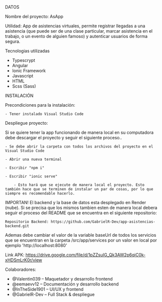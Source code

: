 ﻿DATOS

Nombre del proyecto: AsApp

Utilidad: App de asistencias virtuales, permite registrar llegadas a una asistencia (que puede ser de una clase particular, marcar asistencia en el trabajo, o un evento de alguien famoso) y autenticar usuarios de forma segura.


Tecnologias utilizadas

  - Typescrypt
  - Angular
  - Ionic Framework
  - Javascript
  - HTML
  - Scss (Sass)


INSTALACIÓN

Precondiciones para la instalación:

    - Tener instalado Visual Studio Code

Despliegue proyecto:

  Si se quiere tener la app funcionando de manera local en su computadora debe descargar el proyecto y seguir el siguiente proceso..

    - Se debe abrir la carpeta con todos los archivos del proyecto en el Visual Studio Code

    - Abrir una nueva terminal

    - Escribir "npm i"

    - Escribir "ionic serve"

        - Esto hará que se ejecute de manera local el proyecto. Esto también hace que se terminen de instalar un par de cosas, por lo que siempre es recomendable hacerlo.


  IMPORTAN! El backend y la base de datos esta desplegado en Render (nube). Si se precisa que los mismos tambien esten de manera local debera seguir el proceso del README que se encuentra en el siguiente repositorio: 
  
    Repositorio Backend: https://github.com/GabrielR-Dev/app-asistencias-backend.git
    
  Ademas debe cambiar el valor de la variable baseUrl de todos los servicios que se encuentran en la carpeta /src/app/services por un valor en local por ejemplo 'http://localhost:8080'

    
Link APK: https://drive.google.com/file/d/1pZZsuIG_Qk3AW2p6qiC0k-xHDSmLrK0r/view


Colaboradores:

  - @Valentin039 – Maquetador y desarrollo frontend
  - @eemaevv12 – Documentación y desarrollo backend
  - @InTheSide1901 – UI/UX y frontend
  - @GabrielR-Dev – Full Stack & despliegue
